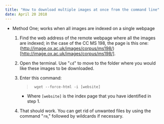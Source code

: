 ```yaml
---
title: "How to download multiple images at once from the command line"
date: April 20 2018
---
```


- Method One; works when all images are indexed on a single webpage

	1. Find the web address of the remote webpage where all the images are indexed; in the case of the CC MS 198, the page is this one: (http://image.ox.ac.uk/images/corpus/ms198/)[http://image.ox.ac.uk/images/corpus/ms198/].

	2. Open the terminal. Use "`cd`" to move to the folder where you would like these images to be downloaded.

	3. Enter this command: 

		> ` wget --force-html -i [website]`

		- Where `[website]` is the index page that you have identified in step 1.

	4. That should work. You can get rid of unwanted files by using the command "`rm`," followed by wildcards if necessary.
